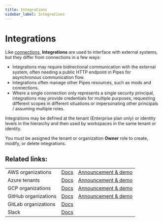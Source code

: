 ```yaml
---
title: Integrations
sidebar_label: Integrations
---
```


# Integrations

Like [connections](/pipes/docs/workspaces/connections), **Integrations** are used to interface with external systems, but they differ from connections in a few ways:

- Integrations may require bidirectional communication with the external system, often needing a public HTTP endpoint in Pipes for asynchronous communication flow.
- Integrations often manage other Pipes resources, such as mods and connections.
- Where a single connection only represents a single security principal, integrations may provide credentials for multiple purposes, requesting different scopes in different situations or impersonating other principals / assuming multiple roles.

Integrations may be defined at the tenant (Enterprise plan only) or identity levels in the hierarchy and then used by workspaces in the same tenant or identity.

You must be assigned the tenant or organization **Owner** role to create, modify, or delete integrations.

## Related links:
|        |               |               |
| ------ | ------------- | ------------- |
| AWS organizations | [Docs](https://turbot.com/pipes/docs/integrations/aws) | [Announcement & demo](https://turbot.com/pipes/blog/2024/07/aws-org-sync) |
| Azure tenants | [Docs](https://turbot.com/pipes/docs/integrations/azure) | [Announcement & demo](https://turbot.com/pipes/blog/2024/07/azure-tenant-sync) |
| GCP organizations | [Docs](https://turbot.com/pipes/docs/integrations/gcp) | [Announcement & demo](https://turbot.com/pipes/blog/2024/07/gcp-org-sync) |
| GitHub organizations | [Docs](https://turbot.com/pipes/docs/integrations/github) | [Announcement & demo](https://turbot.com/pipes/blog/2024/05/github-custom-mods) |
| GitLab organizations | [Docs](https://turbot.com/pipes/docs/integrations/gitlab) |  |
| Slack | [Docs](https://turbot.com/pipes/docs/integrations/slack) |  |